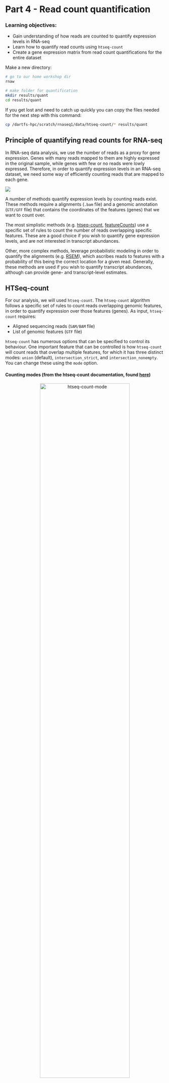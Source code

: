 
# Part 4 - Read count quantification

### Learning objectives:
- Gain understanding of how reads are counted to quantify expression levels in RNA-seq
- Learn how to quantify read counts using `htseq-count`
- Create a gene expression matrix from read count quantifications for the entire dataset

Make a new directory:
```bash
# go to our home workshop dir
rnaw

# make folder for quantification
mkdir results/quant
cd results/quant
```

If you get lost and need to catch up quickly you can copy the files needed for the next step with this command:

```bash
cp /dartfs-hpc/scratch/rnaseq1/data/htseq-count/* results/quant
```

## Principle of quantifying read counts for RNA-seq
In RNA-seq data analysis, we use the number of reads as a proxy for gene expression. Genes with many reads mapped to them are highly expressed in the original sample, while genes with few or no reads were lowly expressed. Therefore, in order to quantify expression levels in an RNA-seq dataset, we need some way of efficiently counting reads that are mapped to each gene.

![](../figures/quant_principle.png)

A number of methods quantify expression levels by counting reads exist. These methods require a alignments (`.bam` file) and a genomic annotation (`GTF/GFF` file) that contains the coordinates of the features (genes) that we want to count over.

The most simplistic methods (e.g. [htseq-count](https://htseq.readthedocs.io/en/release_0.11.1/count.html), [featureCounts](http://subread.sourceforge.net/)) use a specific set of rules to count the number of reads overlapping specific features. These are a good choice if you wish to quantify gene expression levels, and are not interested in transcript abundances.

Other, more complex methods, leverage probabilistic modeling in order to quantify the alignments (e.g. [RSEM](https://deweylab.github.io/RSEM/)), which ascribes reads to features with a probability of this being the correct location for a given read. Generally, these methods are used if you wish to quantify transcript abundances, although can provide gene- and transcript-level estimates.

## HTSeq-count

For our analysis, we will used `htseq-count`. The `htseq-count` algorithm follows a specific set of rules to count reads overlapping genomic features, in order to quantify expression over those features (genes). As input, `htseq-count` requires:  
- Aligned sequencing reads (`SAM/BAM` file)
- List of genomic features (`GTF` file)

`htseq-count` has numerous options that can be specified to control its behaviour. One important feature that can be controlled is how `htseq-count` will count reads that overlap multiple features, for which it has three distinct modes: `union` (default), `intersection_strict`, and `intersection_nonempty`. You can change these using the `mode` option.

#### Counting modes (from the htseq-count documentation, found [here](https://htseq.readthedocs.io/en/release_0.11.1/count.html))

<p align="center">
<img src="../figures/htseq-count-mode.png" alt="htseq-count-mode"
	title="" width="75%" height="75%" />
</p>

**Strandedness:**  
One of the most important options in htseq-count is `strandedness`. It is critical to select the correct option for `strandedness` (`-s`) for your dataset, otherwise you may incorrectly use, or throw away, a lot of information.

The default setting in htseq-count for `strandedness` is `yes`, meaning reads will only be counted as overlapping a feature (exon of a gene) provided they map to the same strand as the feature.

If your data was generated using an unstranded library preparation protocol, as in this experiment, we must set this option to `no`. Failure to do so would mean you would throw away ~50% of all your reads, as they will be distributed equally across both strands for each feature in an unstranded library.  

<p align="center">
<img src="../figures/strandedness.png" alt="strand"
	title="" width="85%" height="55%" />
</p>

**Feature type:**  
Another important option in htseq-count is `t` or `type` which specifies which feature type (3rd column of a GTF file) you want to count features over. The default is `exon` which works for GTF files from Ensembl, such as the file we will be using. However, this can be changed to any feature in your GTF file, so theoretically can be used to count any feature you have annotated.

![](../figures/gtf.png)

**Specifying BAM sorting:**  
When counting paired-end data (such as in this experiment) your `.bam` files should be sorted before running `htseq-count`, and you can specify how your `.bam` is sorted using the `-r` option. `name` indicates they are sorted by read name, `pos` indicates they are sorted by genomic position.

## Run htseq-count on your .bam file
```bash
htseq-count \
	-f bam \
	-s no \
	-r pos \
	--additional-attr "gene_name" \
	../alignment/SRR1039508.Aligned.sortedByCoord.out.bam \
	/dartfs-hpc/scratch/rnaseq1/refs/Homo_sapiens.GRCh38.97.chr20.gtf > SRR1039508.htseq-counts


# same command as above but without the newlines to separate the flags - only run one of these
htseq-count -f bam -s no -r pos --additional-attr "gene_name" ../alignment/SRR1039508.Aligned.sortedByCoord.out.bam /dartfs-hpc/scratch/rnaseq1/refs/Homo_sapiens.GRCh38.97.chr20.gtf > SRR1039508.htseq-counts

```

There are numerous settings that can be tweaked and turned on/off in htseq-count. I strongly recommend you **read the manual** before running htseq-count so that you understand all the default options and available settings.

.... Let it run...

Lets have a look at the resulting file.
```bash
# how many lines
wc -l SRR1039508.htseq-counts

# first few rows
head SRR1039508.htseq-counts

# importantly, lets check the last few rows as these contain some important info
tail -n 12 SRR1039508.htseq-counts
```

Additional exercise:
- Can you visually confirm the read count returned in htseq-count by looking at the .bam file in IGV?

## Run htseq-count on the rest of our samples
```bash
ls ../alignment/*.Aligned.sortedByCoord.out.bam | while read x; do

  # save the file name
  sample=`echo "$x"`
  # get everything in file name before "/" (to remove '../alignment/')
  sample=`echo "$sample" | cut -d"/" -f3`
  # get everything in file name before "_"
  sample=`echo "$sample" | cut -d"." -f1`
  echo processing "$sample"

  htseq-count \
    -f bam \
    -s no \
    -r pos \
    --additional-attr "gene_name" \
    ../alignment/${sample}.Aligned.sortedByCoord.out.bam \
    /dartfs-hpc/scratch/rnaseq1/refs/Homo_sapiens.GRCh38.97.chr20.gtf > ${sample}.htseq-counts
done
```

## Generate the gene expression matrix of raw read counts

The final step in the pre-processing of RNA-seq data for differential expression analysis is to concatenate your read counts into a gene expression matrix that contains the counts from all your samples. We will do this at the command line, however there are also ways to directly read the output of programs like `htseq-count` and `RSEM` directly into R without concatenating them into a matrix before hand.

![](../figures/ge-matrix.png)

Loop over `htseq-count` output files and extract the read count column
```bash
# set up an array that we will fill with shorthand sample names
myarray=()

# loop over htseq.counts files and extract 2nd column (the raw read counts) using 'cut' command
while read x;  do
  # split up sample names to remove everything after "-"
  sname=`echo "$x"`
  sname=`echo "$sname" | cut -d"-" -f1`
  # extract second column of file to get read counts only
  echo counts for "$sname" being extracted
  cut -f3 $x > "$sname".tmp.counts
  # save shorthand sample names into an array  
  sname2="$sname"
  myarray+=($sname2)
done < <(ls -1 *.htseq-counts | sort)
```

Paste all gene IDs into a file with each to make the gene expression matrix
```bash
# extract ENSG gene IDs and gene names from one of the files
cut -f1-2 SRR1039508.htseq-counts > genes.txt

# use the paste command to put geneIDs and raw counts for all files in 1 file
paste genes.txt *.tmp.counts > tmp_all_counts.txt

# check it looks good
head tmp_all_counts.txt
```

Save sample names in the array into text file
```bash
# look at the contents of the array we made with shorthand sample names
echo ${myarray[@]}

# print contents of array into text file with each element on a new line
printf "%s\n" "${myarray[@]}" > col_names.txt
cat col_names.txt

# add 'gene_name' to colnames
cat <(echo "ENSEMBL_ID") <(echo "gene_name") col_names.txt > col_names_full.txt
cat col_names_full.txt
```

Put sample names in the file with counts to form row headers and complete the gene expression matrix
```bash
# make a file to fill
touch all_counts.txt

# use the 'cat' command (concatenate) to put all tmp.counts.txt files into all_counts.txt
cat <(cat col_names_full.txt | sort | paste -s) tmp_all_counts.txt > all_counts.txt

# view head of file
head all_counts.txt
tail all_counts.txt

# how many lines
wc -l all_counts.txt

# remove last five lines containing the extra quant info
head -n-5 all_counts.txt > all_counts_f.txt
wc -l all_counts_f.txt
```

Remove all the tmp files
```bash
rm -f *tmp*
```

In practice, you would have generated the `.htseq.counts` files using all genes across the entire genome, and using all of the samples in the dataset, instead of the four samples we used in these examples. So that we have the complete set of counts available for day 2, we have made a complete raw counts matrix for you to use. You can find this in `/dartfs-hpc/scratch/rnaseq1/data/htseq-counts/`. It is also in the GitHub repository that you downloaded in the `Day-2` folder, as we will be loading it into `R` tomorrow for the differential expression analysis.

Have a quick look at it:
```bash
head /dartfs-hpc/scratch/rnaseq1/data/htseq-count/all_counts_full.txt

# how many lines
cat /dartfs-hpc/scratch/rnaseq1/data/htseq-count/all_counts_full.txt | wc -l

# add it to our quant directory
cp /dartfs-hpc/scratch/rnaseq1/data/htseq-count/all_counts_full.txt all_counts_full.txt

# also copy the below file as we will need it in the next lesson
cp /dartfs-hpc/scratch/rnaseq1/data/htseq-count/gene-lengths-grch38.tsv gene-lengths-grch38.tsv
```

### Quantification of transcript abundance

Above we discussed calculating abundances at the gene-level, however depending on your experiment, you may also be interested in determining individual transcript abundances. Calculating transcript abundances is more complex than gene-level counting, as not all reads span splice-junctions, therefore we cannot be sure which transcript they originated from.

<p align="center">
<img src="../figures/isoforms.png" alt="strand"
	title="" width="85%" height="55%" />
</p>


Figure from [Stark *et al*, 2019, *Nature Rev. Gen.*](https://www.nature.com/articles/nprot.2013.084)


Methods that generate transcript abundances use an estimation step in order to probabilistically estimate expression levels. [RSEM](https://deweylab.github.io/RSEM/) is a commonly used method for isoform abundance estimation, and uses an iterative process (expectation-maximization) to fractionally assign reads to individual isoforms.

Consider the example below from [Haas *et al*, 2013, *Nature Protocols.*](https://www.nature.com/articles/nprot.2013.084). Two isoforms for the same gene are shown, along with mapped reads (short bars). Reads unambiguously mapped to each isoform are in red & yellow, while blue reads are mapped to regions shared by both isoforms. The expectation-maximization algorithm uses the red and yellow reads to fractionally assign reads to each isoform (hollow vs filled-in reads on right).  

<p align="center">
<img src="../figures/rsem.png" alt="strand"
	title="" width="85%" height="55%" />
</p>

Figure from [Haas *et al*, 2013, *Nature Protocols.*](https://www.nature.com/articles/nprot.2013.084)

In order to generate transcript abundances, tools like RSEM require **transcriptome alignments**, which contains read alignments based on transcript coordinates (compared to genome coordinates).

Previously we used STAR to generate a genome mapping, therefore to use RSEM to quantify transcript abundance, we would need to re-map our reads using additional setting in STAR. Transcriptome alignments can be output from STAR using the `quantmode` argument.

> Although transcript abundance estimation is generally more time consuming than gene-level counting, methods such as RSEM can collapse transcript estimates into gene-level abundances, [which has been shown to improve gene-level inferences](https://f1000research.com/articles/4-1521/v2).

### Additional exercise

Complete and run the code below to generate transcript quantification estimates using RSEM on one sample from our dataset. The majority of the code has been provided for you, however you should look at the documentation from STAR and RSEM to better understand the options used.

In addition, RSEM has not been included in your original conda environment (intentionally), so you must create a new environment and install it before completing the example below. To create a new empty conda environment called `rsem` use the command:

```bash
# exit current conda environment 
conda deactivate

# create empty conda environment
conda env create -n rsem

# activate new empty environment
conda activate rsem
```
Now go to [the conda page for RSEM](https://anaconda.org/bioconda/rsem) to obtain the code needed to add RSEM to your conda environment. Note that this command may take a few minutes to run.

```bash
# set your current working directory to your own results/alignment directory
ADD CODE HERE

# run STAR again on the sample 'SRR1039508'
### NOTE the new option: '--quantMode'
STAR --genomeDir /dartfs-hpc/scratch/rnaseq1/refs/hg38_chr20_index \
  --readFilesIn ../trim/SRR1039508_1.trim.chr20.fastq.gz ../trim/SRR1039508_2.trim.chr20.fastq.gz \
  --readFilesCommand zcat \
  --sjdbGTFfile /dartfs-hpc/scratch/rnaseq1/refs/Homo_sapiens.GRCh38.97.chr20.gtf \
  --runThreadN 1 \
  --outSAMtype SAM \
  --outFilterType BySJout \
  --quantMode TranscriptomeSAM \
  --outFileNamePrefix SRR1039508.
```

You should now have a file called `SRR1039508.Aligned.toTranscriptome.out.bam` in your `alignments` directory. This file contains the transcriptome alignments of our reads to GRCh38.

Similarly to STAR, RSEM requires a specifically formatted version of the reference genome. The RSEM reference can be generated using the RSEM command `rsem-prepare-reference`. **Do not run this command during the workshop** as it is time consuming. An RSEM formatted reference has been provided for you in `/dartfs-hpc/scratch/rnaseq1/refs/hg38_chr20_index_RSEM/`. Below is an example of the command used to generate this reference.

```bash
#### DO NOT RUN DURING WORKSHOP ####
rsem-prepare-reference --gtf /dartfs-hpc/scratch/rnaseq1/refs/Homo_sapiens.GRCh38.97.gtf \
                        -p 1 \
                        /dartfs-hpc/scratch/rnaseq1/refs/Homo_sapiens.GRCh38.dna.primary_assembly.chr20.fa \
                        hg38_chr20_index_RSEM/ref
```

Now navigate to your quantification directory (`quant`) and run RSEM on your transcriptome alignments, using the RSEM reference provided for you. `rsem-calculate-expression` is the command used by RSEM to quantify transcript expression.
```bash
# naigate to your quant directory
ADD CODE HERE

# run RSEM
rsem-calculate-expression --paired-end \
                          --alignments \
                          --strandedness none \
                          -p 1 \
                          SRR1039508.Aligned.toTranscriptome.out.bam \
                          /dartfs-hpc/scratch/rnaseq1/refs/hg38_chr20_index_RSEM/ref \
                          SRR1039508
```

Now have a look at the results:
```bash
# list files
ls

# print isoform quantification estimates
head SRR1039508.isoforms.results

# print gene quantification estimates
head SRR1039508.genes.results
```

RSEM provides both gene-level, and transcript/isoform-level quantification estimates. Use the [RSEM documentation](https://deweylab.github.io/RSEM/rsem-calculate-expression.html) to understand the fields in output files.
